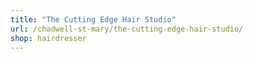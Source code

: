 ```yaml
---
title: "The Cutting Edge Hair Studio"
url: /chadwell-st-mary/the-cutting-edge-hair-studio/
shop: hairdresser
---
```

